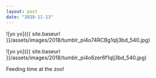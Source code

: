```yaml
---
layout: post
date: "2018-11-13"
---
```


![yo yo]({{ site.baseurl }}/assets/images/2018/tumblr_pi4o74RCBg1qlj3bd_540.jpg)

![yo yo]({{ site.baseurl }}/assets/images/2018/tumblr_pi4o6zer6f1qlj3bd_540.jpg)

Feeding time at the zoo!
